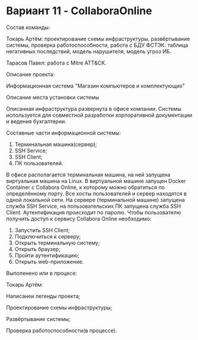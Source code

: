 # Вариант 11 - CollaboraOnline

Состав команды:

Токарь Артём: проектирование схемы инфраструктуры, развёртывание системы, проверка работоспособности,  работа с БДУ ФСТЭК: таблица негативных последствий, модель нарушителя, модель угроз ИБ.

Тарасов Павел: работа с Mitre ATT&CK.


Описание проекта:

Информационная система "Магазин компьютеров и комплектующих"

Описание места установки системы

Описанная инфраструктура развернута в офисе компании. Системы используется для совместной разработки корпоративной документации и ведения бухгалтерии.


Составные части информационной системы:

1. Терминальная машина(сервер);
2. SSH Service;
3. SSH Client;
4. ПК пользователей.
   
В офисе располагается терминальная машина, на ней запущена виртуальная машина на Linux. В виртуальной машине запущен Docker Container с Collabora Online, к которому можно обратиться по определённому порту. Все хосты пользователей и сервер находятся в одной локальной сети. На сервере (терминальной машине) запущена служба SSH Service, на пользовательских ПК запущена служба SSH Client. Аутентификация происходит по паролю. Чтобы пользователю получить доступ к сервису Collabora Online необходимо:
1. Запустить SSH Client;
2. Подключиться к серверу;
3. Открыть терминальную систему;
4. Открыть браузер;
5. Пройти аутентификацию;
5. Открыть web-приложение.



Выполенено или в процесе:

Токарь Артём:

Написанеи легенды проекта;

Проектирование схемы инфраструктуры;

Развёртывание системы;

Проверка работоспособности(в процессе).

 
